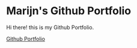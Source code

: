 # Marijn's Github Portfolio

Hi there! this is my Github Portfolio.

[Github Portfolio](http://marijnboumans1629131.github.io/portfolio)
